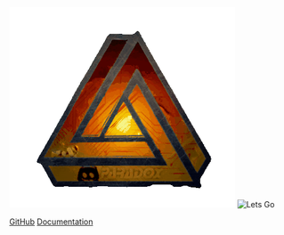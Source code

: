 <img src="Media/Paradox.gif" alt="Lets Go"> </img>
<img src="https://i.imgur.com/oi5NwOp.png" alt="Lets Go"> </img>

[GitHub](https://github.com/Pete9xi/Paradox_AntiCheat/)
[Documentation](documentation.md)
